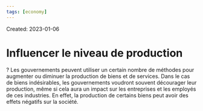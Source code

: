 ```yaml
---
tags: [economy] 
---
```

Created: 2023-01-06

# Influencer le niveau de production
?
Les gouvernements peuvent utiliser un certain nombre de méthodes pour augmenter ou diminuer la production de biens et de services. Dans le cas de biens indésirables, les gouvernements voudront souvent décourager leur production, même si cela aura un impact sur les entreprises et les employés de ces industries. En effet, la production de certains biens peut avoir des effets négatifs sur la société.
